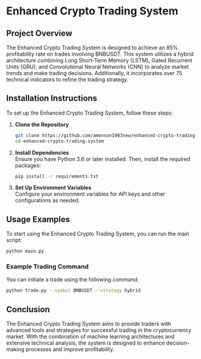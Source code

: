 # Enhanced Crypto Trading System

## Project Overview
The Enhanced Crypto Trading System is designed to achieve an 85% profitability rate on trades involving BNBUSDT. This system utilizes a hybrid architecture combining Long Short-Term Memory (LSTM), Gated Recurrent Units (GRU), and Convolutional Neural Networks (CNN) to analyze market trends and make trading decisions. Additionally, it incorporates over 75 technical indicators to refine the trading strategy.

## Installation Instructions
To set up the Enhanced Crypto Trading System, follow these steps:

1. **Clone the Repository**  
   ```bash
   git clone https://github.com/amenson1983new/enhanced-crypto-trading-system.git
   cd enhanced-crypto-trading-system
   ```

2. **Install Dependencies**  
   Ensure you have Python 3.6 or later installed. Then, install the required packages:  
   ```bash
   pip install -r requirements.txt
   ```

3. **Set Up Environment Variables**  
   Configure your environment variables for API keys and other configurations as needed.

## Usage Examples
To start using the Enhanced Crypto Trading System, you can run the main script:
```bash
python main.py
```

### Example Trading Command
You can initiate a trade using the following command:
```bash
python trade.py --symbol BNBUSDT --strategy hybrid
```

## Conclusion
The Enhanced Crypto Trading System aims to provide traders with advanced tools and strategies for successful trading in the cryptocurrency market. With the combination of machine learning architectures and extensive technical analysis, the system is designed to enhance decision-making processes and improve profitability.